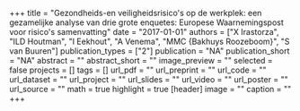+++
title = "Gezondheids-en veiligheidsrisico's op de werkplek: een gezamelijke analyse van drie grote enquetes: Europese Waarnemingspost voor risico's samenvatting"
date = "2017-01-01"
authors = ["X Irastorza", "ILD Houtman", "I Eekhout", "A Venema", "MMC {Bakhuys Roozeboom}", "S van Buuren"]
publication_types = ["2"]
publication = "NA"
publication_short = "NA"
abstract = ""
abstract_short = ""
image_preview = ""
selected = false
projects = []
tags = []
url_pdf = ""
url_preprint = ""
url_code = ""
url_dataset = ""
url_project = ""
url_slides = ""
url_video = ""
url_poster = ""
url_source = ""
math = true
highlight = true
[header]
image = ""
caption = ""
+++
